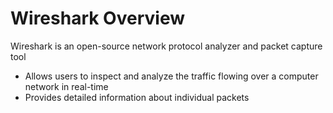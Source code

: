 # Wireshark Overview

Wireshark is an open-source network protocol analyzer and packet capture tool

* Allows users to inspect and analyze the traffic flowing over a computer network in real-time
* Provides detailed information about individual packets
